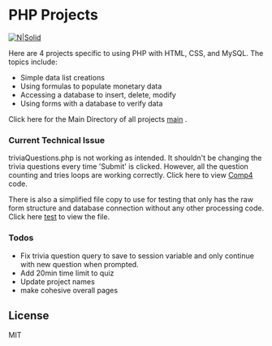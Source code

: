 # PHP Projects

[![N|Solid](https://viewen.com/wp-content/uploads/2018/02/php.gif)](https://viewen.com/php-mysql/)

Here are 4 projects specific to using PHP with HTML, CSS, and MySQL.  The topics include:

  - Simple data list creations
  - Using formulas to populate monetary data
  - Accessing a database to insert, delete, modify
  - Using forms with a database to verify data

Click here for the Main Directory of all projects [main]
.
### Current Technical Issue

triviaQuestions.php is not working as intended. It shouldn't be changing the trivia questions every time 'Submit' is clicked. However, all the question counting and tries loops are working correctly.
Click here to view [Comp4] code.

There is also a simplified file copy to use for testing that only has the raw form structure and database connection without any other processing code.  Click here [test] to view the file.

### Todos

 - Fix trivia question query to save to session variable and only continue with new question when prompted.
 - Add 20min time limit to quiz
 - Update project names
 - make cohesive overall pages

License
----

MIT


   [main]: <https://github.com/erikamart/PHP_Projects/blob/master/index.php>
   [Comp4]: <https://github.com/erikamart/PHP_Projects/blob/master/Comp4/triviaQuestions.php>
   [test]: <https://github.com/erikamart/PHP_Projects/blob/master/Comp4/testDBQuery.php>